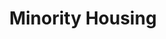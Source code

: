 ---
pid: MX204
title: Minority Housing
location_transcription: 13th Arch
zipcode: '19131'
outside_phl: 
neighborhood: Wynnefield
age: '49'
age_range: 40-49
instagram: 
image_file_name: MX_204.jpg
proposal_transcription: 
topic: Unknown
topic_summary: '0'
type: Other No Form
keywords_other: 
credit: C Cook
image_labels: 
twitter: 
facebook: 
permalink: "/monuments/mx204/"
layout: item-page
---